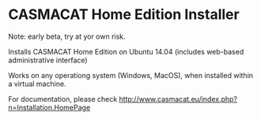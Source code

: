 CASMACAT Home Edition Installer
===============================

Note: early beta, try at yor own risk.

Installs CASMACAT Home Edition on Ubuntu 14.04
(includes web-based administrative interface)

Works on any operationg system (Windows, MacOS), 
when installed within a virtual machine.

For documentation, please check
http://www.casmacat.eu/index.php?n=Installation.HomePage
